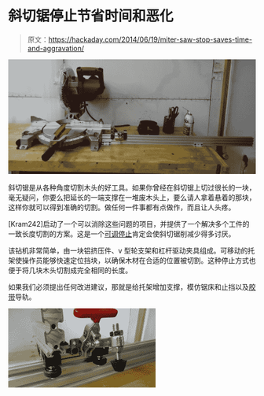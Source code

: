 # 斜切锯停止节省时间和恶化

> 原文：<https://hackaday.com/2014/06/19/miter-saw-stop-saves-time-and-aggravation/>

![V Wheel Adjustable Miter Saw Stop](img/59ce6a07aece0aef74b595a730bf907a.png)

斜切锯是从各种角度切割木头的好工具。如果你曾经在斜切锯上切过很长的一块，毫无疑问，你要么把延长的一端支撑在一堆废木头上，要么请人拿着悬着的那块，这样你就可以得到准确的切割。做任何一件事都有点做作，而且让人头疼。

[Kram242]启动了一个可以消除这些问题的项目，并提供了一个解决多个工件的一致长度切割的方案。这是一个[可调停止](http://www.openbuilds.com/builds/v-slot-miter-saw-stop.549/)肯定会使斜切锯削减少得多讨厌。

该钻机非常简单，由一块铝挤压件、v 型轮支架和杠杆驱动夹具组成。可移动的托架使操作员能够快速定位挡块，以确保木材在合适的位置被切割。这种停止方式也便于将几块木头切割成完全相同的长度。

如果我们必须提出任何改进建议，那就是给托架增加支撑，模仿锯床和止挡以及[胶带](http://www.staples.com/Handy-Tape-Self-Adhesive-Measuring-Tape-25-Feet/product_291927)导轨。

![V Wheel Adjustable Miter Saw Stop](img/28ae5147a08957b80f076cbf12a9d879.png)